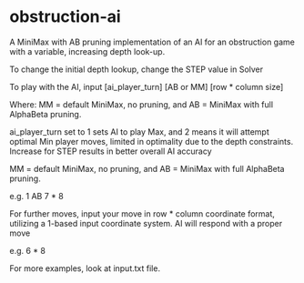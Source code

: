 # obstruction-ai
A MiniMax with AB pruning implementation of an AI for an obstruction game with a variable, increasing depth look-up. 

To change the initial depth lookup, change the STEP value in Solver

To play with the AI, input [ai_player_turn] [AB or MM] [row * column size]

Where:
MM = default MiniMax, no pruning, and AB = MiniMax with full AlphaBeta pruning.

ai_player_turn set to 1 sets AI to play Max, and 2 means it will attempt optimal Min player moves, limited in optimality due to the depth constraints. 
Increase for STEP results in better overall AI accuracy


MM = default MiniMax, no pruning, and AB = MiniMax with full AlphaBeta pruning.

e.g.  1 AB 7 * 8

For further moves, input your move in row * column coordinate format, utilizing a 1-based input coordinate system. AI will respond with a proper move

e.g. 6 * 8


For more examples, look at input.txt file. 
